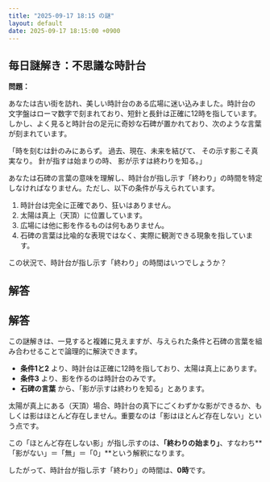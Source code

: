 ```yaml
---
title: "2025-09-17 18:15 の謎"
layout: default
date: 2025-09-17 18:15:00 +0900
---
```

## 毎日謎解き：不思議な時計台

**問題：**

あなたは古い街を訪れ、美しい時計台のある広場に迷い込みました。時計台の文字盤はローマ数字で刻まれており、短針と長針は正確に12時を指しています。しかし、よく見ると時計台の足元に奇妙な石碑が置かれており、次のような言葉が刻まれています。

「時を刻むは針のみにあらず。
過去、現在、未来を結びて、
その示す影こそ真実なり。
針が指すは始まりの時、
影が示すは終わりを知る。」

あなたは石碑の言葉の意味を理解し、時計台が指し示す「終わり」の時間を特定しなければなりません。ただし、以下の条件が与えられています。

1.  時計台は完全に正確であり、狂いはありません。
2.  太陽は真上（天頂）に位置しています。
3.  広場には他に影を作るものは何もありません。
4.  石碑の言葉は比喩的な表現ではなく、実際に観測できる現象を指しています。

この状況で、時計台が指し示す「終わり」の時間はいつでしょうか？

## 解答

## 解答

この謎解きは、一見すると複雑に見えますが、与えられた条件と石碑の言葉を組み合わせることで論理的に解決できます。

*   **条件1と2** より、時計台は正確に12時を指しており、太陽は真上にあります。
*   **条件3** より、影を作るのは時計台のみです。
*   **石碑の言葉** から、「影が示すは終わりを知る」とあります。

太陽が真上にある（天頂）場合、時計台の真下にごくわずかな影ができるか、もしくは影はほとんど存在しません。重要なのは「影はほとんど存在しない」という点です。

この「ほとんど存在しない影」が指し示すのは、**「終わりの始まり」**、すなわち**「影がない」＝「無」＝「0」**という解釈になります。

したがって、時計台が指し示す「終わり」の時間は、**0時**です。
